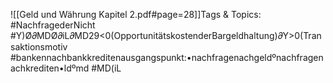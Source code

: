 
![[Geld und Währung Kapitel 2.pdf#page=28]]Tags & Topics:
   #NachfragederNicht
   #Y)Ø𝜕MDØ𝜕iL𝜕MD29<0(OpportunitätskostenderBargeldhaltung)𝜕Y>0(Transaktionsmotiv
   #bankennachbankkreditenausgangspunkt:•nachfragenachgeldºnachfragenachkrediten•ldºmd
   #MD(iL